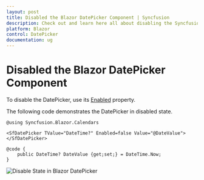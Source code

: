 ```yaml
---
layout: post
title: Disabled the Blazor DatePicker Component | Syncfusion
description: Check out and learn here all about disabling the Syncfusion Blazor DatePicker Component and much more.
platform: Blazor
control: DatePicker
documentation: ug
---
```


# Disabled the Blazor DatePicker Component

To disable the DatePicker, use its [Enabled](https://help.syncfusion.com/cr/blazor/Syncfusion.Blazor.Calendars.SfDatePicker-1.html#Syncfusion_Blazor_Calendars_SfDatePicker_1_Enabled) property.

The following code demonstrates the DatePicker in disabled state.

```cshtml
@using Syncfusion.Blazor.Calendars

<SfDatePicker TValue="DateTime?" Enabled=false Value="@DateValue"></SfDatePicker>

@code {
    public DateTime? DateValue {get;set;} = DateTime.Now;
}
```



![Disable State in Blazor DatePicker](../images/blazor-datepicker-disable-state.png)